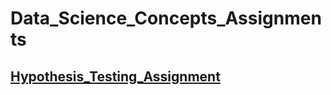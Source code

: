 # Data_Science_Concepts_Assignments

## [Hypothesis_Testing_Assignment](https://gist.github.com/mamedalamahesh/672f33fdc8197ef3aebf8efd72c46647)
